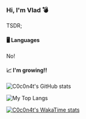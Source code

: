 
### Hi, I'm Vlad :bomb:

TSDR;

#### 🖥️ Languages
No!

#### 📈 I'm growing!!
![C0c0n4t's GitHub stats](https://github-readme-stats.vercel.app/api?username=C0c0n4t&theme=dark&show_icons=true)

![My Top Langs](https://github-readme-stats.vercel.app/api/top-langs/?username=C0c0n4t&hide=ipynb)

[![C0c0n4t's WakaTime stats](https://github-readme-stats.vercel.app/api/wakatime?username=C0c0n4t)](https://github.com/anuraghazra/github-readme-stats)
